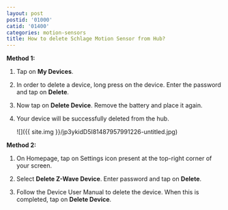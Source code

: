 ```yaml
---
layout: post
postid: '01000'
catid: '01400'
categories: motion-sensors
title: How to delete Schlage Motion Sensor from Hub?
---
```


****Method 1:****

1. Tap on **My Devices**.

2. In order to delete a device, long press on the device. Enter the password and tap on **Delete**.

3. Now tap on **Delete Device**. Remove the battery and place it again.

4. Your device will be successfully deleted from the hub.

    ![]({{ site.img }}/jp3ykidD5I81487957991226-untitled.jpg)

****Method 2:****

1. On Homepage, tap on Settings icon present at the top-right corner of your screen.

2. Select **Delete Z-Wave Device**. Enter password and tap on **Delete**.

3. Follow the Device User Manual to delete the device. When this is completed, tap on **Delete Device**.
